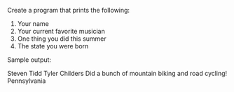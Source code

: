 Create a program that prints the following:

1. Your name
2. Your current favorite musician 
3. One thing you did this summer
4. The state you were born

Sample output:

Steven Tidd
Tyler Childers
Did a bunch of mountain biking and road cycling!
Pennsylvania 